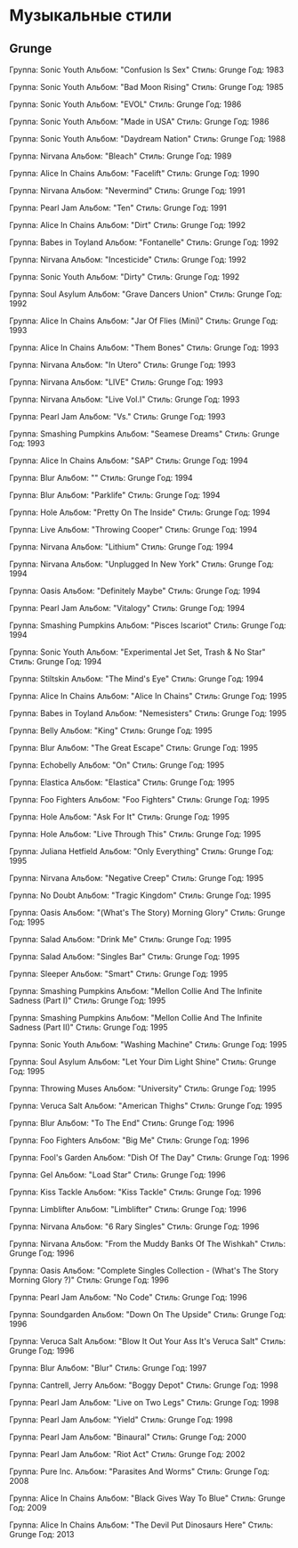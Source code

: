 # Музыкальные стили

## Grunge

Группа: Sonic Youth
Альбом: "Confusion Is Sex"
Стиль: Grunge
Год: 1983

Группа: Sonic Youth
Альбом: "Bad Moon Rising"
Стиль: Grunge
Год: 1985

Группа: Sonic Youth
Альбом: "EVOL"
Стиль: Grunge
Год: 1986

Группа: Sonic Youth
Альбом: "Made in USA"
Стиль: Grunge
Год: 1986

Группа: Sonic Youth
Альбом: "Daydream Nation"
Стиль: Grunge
Год: 1988

Группа: Nirvana
Альбом: "Bleach"
Стиль: Grunge
Год: 1989

Группа: Alice In Chains
Альбом: "Facelift"
Стиль: Grunge
Год: 1990

Группа: Nirvana
Альбом: "Nevermind"
Стиль: Grunge
Год: 1991

Группа: Pearl Jam
Альбом: "Ten"
Стиль: Grunge
Год: 1991

Группа: Alice In Chains
Альбом: "Dirt"
Стиль: Grunge
Год: 1992

Группа: Babes in Toyland
Альбом: "Fontanelle"
Стиль: Grunge
Год: 1992

Группа: Nirvana
Альбом: "Incesticide"
Стиль: Grunge
Год: 1992

Группа: Sonic Youth
Альбом: "Dirty"
Стиль: Grunge
Год: 1992

Группа: Soul Asylum
Альбом: "Grave Dancers Union"
Стиль: Grunge
Год: 1992

Группа: Alice In Chains
Альбом: "Jar Of Flies (Mini)"
Стиль: Grunge
Год: 1993

Группа: Alice In Chains
Альбом: "Them Bones"
Стиль: Grunge
Год: 1993

Группа: Nirvana
Альбом: "In Utero"
Стиль: Grunge
Год: 1993

Группа: Nirvana
Альбом: "LIVE"
Стиль: Grunge
Год: 1993

Группа: Nirvana
Альбом: "Live Vol.I"
Стиль: Grunge
Год: 1993

Группа: Pearl Jam
Альбом: "Vs."
Стиль: Grunge
Год: 1993

Группа: Smashing Pumpkins
Альбом: "Seamese Dreams"
Стиль: Grunge
Год: 1993

Группа: Alice In Chains
Альбом: "SAP"
Стиль: Grunge
Год: 1994

Группа: Blur
Альбом: ""
Стиль: Grunge
Год: 1994

Группа: Blur
Альбом: "Parklife"
Стиль: Grunge
Год: 1994

Группа: Hole
Альбом: "Pretty On The Inside"
Стиль: Grunge
Год: 1994

Группа: Live
Альбом: "Throwing Cooper"
Стиль: Grunge
Год: 1994

Группа: Nirvana
Альбом: "Lithium"
Стиль: Grunge
Год: 1994

Группа: Nirvana
Альбом: "Unplugged In New York"
Стиль: Grunge
Год: 1994

Группа: Oasis
Альбом: "Definitely Maybe"
Стиль: Grunge
Год: 1994

Группа: Pearl Jam
Альбом: "Vitalogy"
Стиль: Grunge
Год: 1994

Группа: Smashing Pumpkins
Альбом: "Pisces Iscariot"
Стиль: Grunge
Год: 1994

Группа: Sonic Youth
Альбом: "Experimental Jet Set, Trash & No Star"
Стиль: Grunge
Год: 1994

Группа: Stiltskin
Альбом: "The Mind's Eye"
Стиль: Grunge
Год: 1994

Группа: Alice In Chains
Альбом: "Alice In Chains"
Стиль: Grunge
Год: 1995

Группа: Babes in Toyland
Альбом: "Nemesisters"
Стиль: Grunge
Год: 1995

Группа: Belly
Альбом: "King"
Стиль: Grunge
Год: 1995

Группа: Blur
Альбом: "The Great Escape"
Стиль: Grunge
Год: 1995

Группа: Echobelly
Альбом: "On"
Стиль: Grunge
Год: 1995

Группа: Elastica
Альбом: "Elastica"
Стиль: Grunge
Год: 1995

Группа: Foo Fighters
Альбом: "Foo Fighters"
Стиль: Grunge
Год: 1995

Группа: Hole
Альбом: "Ask For It"
Стиль: Grunge
Год: 1995

Группа: Hole
Альбом: "Live Through This"
Стиль: Grunge
Год: 1995

Группа: Juliana Hetfield
Альбом: "Only Everything"
Стиль: Grunge
Год: 1995

Группа: Nirvana
Альбом: "Negative Creep"
Стиль: Grunge
Год: 1995

Группа: No Doubt
Альбом: "Tragic Kingdom"
Стиль: Grunge
Год: 1995

Группа: Oasis
Альбом: "(What's The Story) Morning Glory"
Стиль: Grunge
Год: 1995

Группа: Salad
Альбом: "Drink Me"
Стиль: Grunge
Год: 1995

Группа: Salad
Альбом: "Singles Bar"
Стиль: Grunge
Год: 1995

Группа: Sleeper
Альбом: "Smart"
Стиль: Grunge
Год: 1995

Группа: Smashing Pumpkins
Альбом: "Mellon Collie And The Infinite Sadness (Part I)"
Стиль: Grunge
Год: 1995

Группа: Smashing Pumpkins
Альбом: "Mellon Collie And The Infinite Sadness (Part II)"
Стиль: Grunge
Год: 1995

Группа: Sonic Youth
Альбом: "Washing Machine"
Стиль: Grunge
Год: 1995

Группа: Soul Asylum
Альбом: "Let Your Dim Light Shine"
Стиль: Grunge
Год: 1995

Группа: Throwing Muses
Альбом: "University"
Стиль: Grunge
Год: 1995

Группа: Veruca Salt
Альбом: "American Thighs"
Стиль: Grunge
Год: 1995

Группа: Blur
Альбом: "To The End"
Стиль: Grunge
Год: 1996

Группа: Foo Fighters
Альбом: "Big Me"
Стиль: Grunge
Год: 1996

Группа: Fool's Garden
Альбом: "Dish Of The Day"
Стиль: Grunge
Год: 1996

Группа: Gel
Альбом: "Load Star"
Стиль: Grunge
Год: 1996

Группа: Kiss Tackle
Альбом: "Kiss Tackle"
Стиль: Grunge
Год: 1996

Группа: Limblifter
Альбом: "Limblifter"
Стиль: Grunge
Год: 1996

Группа: Nirvana
Альбом: "6 Rary Singles"
Стиль: Grunge
Год: 1996

Группа: Nirvana
Альбом: "From the Muddy Banks Of The Wishkah"
Стиль: Grunge
Год: 1996

Группа: Oasis
Альбом: "Complete Singles Collection - (What's The Story Morning Glory ?)"
Стиль: Grunge
Год: 1996

Группа: Pearl Jam
Альбом: "No Code"
Стиль: Grunge
Год: 1996

Группа: Soundgarden
Альбом: "Down On The Upside"
Стиль: Grunge
Год: 1996

Группа: Veruca Salt
Альбом: "Blow It Out Your Ass It's Veruca Salt"
Стиль: Grunge
Год: 1996

Группа: Blur
Альбом: "Blur"
Стиль: Grunge
Год: 1997

Группа: Cantrell, Jerry
Альбом: "Boggy Depot"
Стиль: Grunge
Год: 1998

Группа: Pearl Jam
Альбом: "Live on Two Legs"
Стиль: Grunge
Год: 1998

Группа: Pearl Jam
Альбом: "Yield"
Стиль: Grunge
Год: 1998

Группа: Pearl Jam
Альбом: "Binaural"
Стиль: Grunge
Год: 2000

Группа: Pearl Jam
Альбом: "Riot Act"
Стиль: Grunge
Год: 2002

Группа: Pure Inc.
Альбом: "Parasites And Worms"
Стиль: Grunge
Год: 2008

Группа: Alice In Chains
Альбом: "Black Gives Way To Blue"
Стиль: Grunge
Год: 2009

Группа: Alice In Chains
Альбом: "The Devil Put Dinosaurs Here"
Стиль: Grunge
Год: 2013

